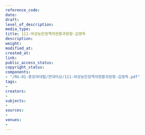```yaml
---
reference_code: 
date: 
draft: 
level_of_description: 
media_type: 
title: 111-여성농민정책의현황과방향-김영옥
description: 
weight: 
modified_at: 
created_at: 
link: 
public_access_status: 
copyright_status: 
components:
- "/RG-01-중앙여대협/연대미상/111-여성농민정책의현황과방향-김영옥.pdf"
tags:
- 
creators:
- 
subjects:
- 
sources:
- 
venues:
- 
---
```

